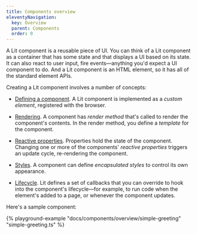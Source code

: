 ```yaml
---
title: Components overview
eleventyNavigation:
  key: Overview
  parent: Components
  order: 0
---
```


A Lit component is a reusable piece of UI. You can think of a Lit component as a container that has some state and that displays a UI based on its state. It can also react to user input, fire events—anything you'd expect a UI component to do. And a Lit component is an HTML element, so it has all of the standard element APIs.

Creating a Lit component involves a number of concepts:

 *   [Defining a component](/docs/components/defining/). A Lit component is implemented as a *custom element*, registered  with the browser.

 *   [Rendering](/docs/components/rendering/). A component has *render method* that's called to render the component's contents. In the render method, you define a *template* for the component.

*   [Reactive properties](/docs/components/properties/). Properties hold the state of the component. Changing one or more of the components' _reactive properties_ triggers an update cycle, re-rendering the component.

*   [Styles](/docs/components/styles/). A component can define _encapsulated styles_ to control its own appearance.

*   [Lifecycle](/docs/components/lifecycle/). Lit defines a set of callbacks that you can override to hook into the component's lifecycle—for example, to run code when the element's added to a page, or whenever the component updates.

Here's a sample component:

{% playground-example "docs/components/overview/simple-greeting" "simple-greeting.ts" %}

</div>
